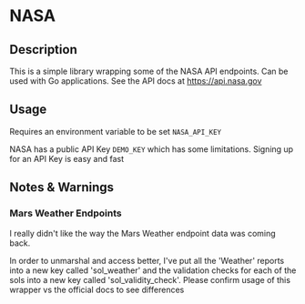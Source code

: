 # NASA

## Description

This is a simple library wrapping some of the NASA API endpoints.
Can be used with Go applications.
See the API docs at https://api.nasa.gov

## Usage

Requires an environment variable to be set `NASA_API_KEY`

NASA has a public API Key `DEMO_KEY` which has some limitations. Signing up for an API Key is easy and fast

## Notes & Warnings

### Mars Weather Endpoints

I really didn't like the way the Mars Weather endpoint data was coming back.

In order to unmarshal and access better, I've put all the 'Weather' reports into a new key called 'sol_weather' and the validation checks for each of the sols into a new key called 'sol_validity_check'. Please confirm usage of this wrapper vs the official docs to see differences
